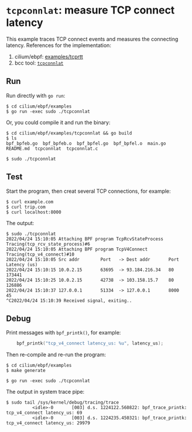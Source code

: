 # `tcpconnlat`: measure TCP connect latency

This example traces TCP connect events and measures the connecting latency.
References for the implementation:

1. cilium/ebpf: [examples/tcprtt](../tcprtt)
2. bcc tool: [`tcpconnlat`](https://github.com/iovisor/bcc/blob/master/tools/tcpconnlat.py)

## Run

Run directly with `go run`:

```shell
$ cd cilium/ebpf/examples
$ go run -exec sudo ./tcpconnlat
```

Or, you could compile it and run the binary:

```shell
$ cd cilium/ebpf/examples/tcpconnlat && go build
$ ls
bpf_bpfeb.go  bpf_bpfeb.o  bpf_bpfel.go  bpf_bpfel.o  main.go  README.md  tcpconnlat  tcpconnlat.c

$ sudo ./tcpconnlat
```

## Test

Start the program, then creat several TCP connections, for example:

```shell
$ curl example.com
$ curl trip.com
$ curl localhost:8000
```

The output:

```
$ sudo ./tcpconnlat
2022/04/24 15:10:05 Attaching BPF program TcpRcvStateProcess Tracing(tcp_rcv_state_process)#6
2022/04/24 15:10:05 Attaching BPF program TcpV4Connect Tracing(tcp_v4_connect)#10
2022/04/24 15:10:05 Src addr        Port   -> Dest addr       Port   Latency (us)
2022/04/24 15:10:15 10.0.2.15       63695  -> 93.184.216.34   80     173441
2022/04/24 15:10:25 10.0.2.15       42738  -> 103.158.15.7    80     126886
2022/04/24 15:10:37 127.0.0.1       51334  -> 127.0.0.1       8000   45
^C2022/04/24 15:10:39 Received signal, exiting..
```

## Debug

Print messages with `bpf_printk()`, for example:

```c
    bpf_printk("tcp_v4_connect latency_us: %u", latency_us);
```

Then re-compile and re-run the program:

```shell
$ cd cilium/ebpf/examples
$ make generate

$ go run -exec sudo ./tcpconnlat
```

The output in system trace pipe:

```shell
$ sudo tail /sys/kernel/debug/tracing/trace
          <idle>-0       [003] d.s. 1224122.560822: bpf_trace_printk: tcp_v4_connect latency_us: 69
          <idle>-0       [003] d.s. 1224235.450321: bpf_trace_printk: tcp_v4_connect latency_us: 29979
```
